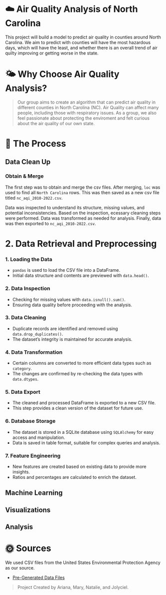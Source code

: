 
# ☁️ Air Quality Analysis of North Carolina
This project will build a model to predict air quality in counties around North Carolina. We aim to predict with counties will have the most hazardous days, which will have the least, and whether there is an overall trend of air quilty improving or getting worse in the state.

# 🌤️ Why Choose Air Quality Analysis?
> Our group aims to create an algorithm that can predict air quality in different counties in North Carolina (NC). Air Quality can affect many people, including those with respiratory issues. As a group, we also feel passionate about protecting the enviroment and felt curious about the air quality of our own state. 

# 🌙 The Process

## Data Clean Up
### Obtain & Merge
The first step was to obtain and merge the csv files. After merging, `loc` was used to find all `North Carolina` rows. This was then saved as a new csv file titled `nc_aqi_2010-2022.csv`.

Data was inspected to understand its structure, missing values, and potential inconsistencies. Based on the inspection, ecessary cleaning steps were performed. Data was transformed as needed for analysis. Finally, data was then exported to `nc_aqi_2010-2022.csv`.

# 2. Data Retrieval and Preprocessing

### 1. Loading the Data
- `pandas` is used to load the CSV file into a DataFrame.
- Initial data structure and contents are previewed with `data.head()`.

### 2. Data Inspection
- Checking for missing values with `data.isnull().sum()`.
- Ensuring data quality before proceeding with the analysis.

### 3. Data Cleaning
- Duplicate records are identified and removed using `data.drop_duplicates()`.
- The dataset’s integrity is maintained for accurate analysis.

### 4. Data Transformation
- Certain columns are converted to more efficient data types such as `category`.
- The changes are confirmed by re-checking the data types with `data.dtypes`.

### 5. Data Export
- The cleaned and processed DataFrame is exported to a new CSV file.
- This step provides a clean version of the dataset for future use.

### 6. Database Storage
- The dataset is stored in a SQLite database using `SQLAlchemy` for easy access and manipulation.
- Data is saved in table format, suitable for complex queries and analysis.

### 7. Feature Engineering
- New features are created based on existing data to provide more insights.
- Ratios and percentages are calculated to enrich the dataset.

## Machine Learning

## Visualizations

## Analysis

# 🌞 Sources
We used CSV files from the United States Environmental Protection Agency as our source.
- [Pre-Generated Data Files](https://aqs.epa.gov/aqsweb/airdata/download_files.html#Annual)

> Project Created by Ariana, Mary, Natalie, and Jolyciel.
